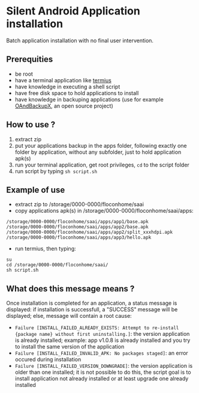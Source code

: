 # Silent Android Application installation
Batch application installation with no final user intervention.
   
## **Prerequities**
- be root
- have a terminal application like [termius](https://play.google.com/store/apps/details?id=com.server.auditor.ssh.client)
- have knowledge in executing a shell script
- have free disk space to hold applications to install
- have knowledge in backuping applications (use for example [OAndBackupX](https://f-droid.org/fr/packages/com.machiav3lli.backup/), an open source project)
   
## **How to use ?**
1. extract zip
1. put your applications backup in the apps folder, following exactly one folder by application, without any subfolder, just to hold application apk(s)
1. run your terminal application, get root privileges, `cd` to the script folder
1. run script by typing `sh script.sh`
   
## **Example of use**
- extract zip to /storage/0000-0000/floconhome/saai
- copy applications apk(s) in /storage/0000-0000/floconhome/saai/apps:
```shell
/storage/0000-0000/floconhome/saai/apps/app1/base.apk
/storage/0000-0000/floconhome/saai/apps/app2/base.apk
/storage/0000-0000/floconhome/saai/apps/app2/split_xxxhdpi.apk
/storage/0000-0000/floconhome/saai/apps/app3/hello.apk
```
- run termius, then typing:
```shell
su
cd /storage/0000-0000/floconhome/saai/
sh script.sh
```

## **What does this message means ?**  
   
Once installation is completed for an application, a status message is displayed: if installation is successfull, a "SUCCESS" message will be displayed; else, message will contain a root cause:
- `Failure [INSTALL_FAILED_ALREADY_EXISTS: Attempt to re-install {package name} without first uninstalling.]`: the version application is already installed; example: app v1.0.8 is already installed and you try to install the same version of the application
- `Failure [INSTALL_FAILED_INVALID_APK: No packages staged]`: an error occured during installation
- `Failure [INSTALL_FAILED_VERSION_DOWNGRADE]`: the version application is older than one installed; it is not possible to do this, the script goal is to install application not already installed or at least upgrade one already installed

